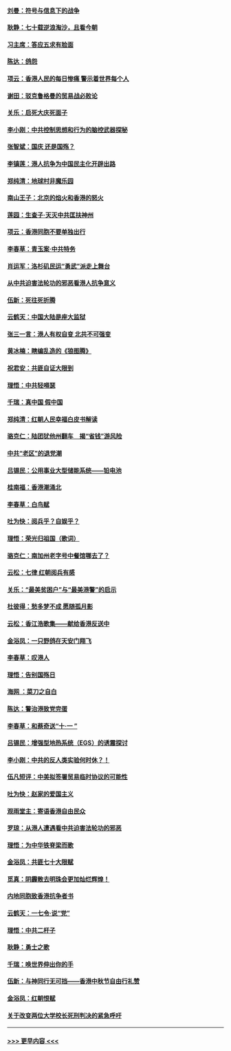 #### [刘曼：符号与信息下的战争](../pages/nsc993/n11564655.md?t=10040155) 
#### [耿静：七十载逆浪淘沙，且看今朝](../pages/nsc993/n11564520.md?t=10040155) 
#### [习主席：答应五求有脸面](../pages/nsc993/n11563953.md?t=10040155) 
#### [陈达：鸽怨](../pages/nsc993/n11561879.md?t=10040155) 
#### [项云：香港人民的每日惨痛  警示着世界每个人](../pages/nsc993/n11559273.md?t=10040155) 
#### [谢田：驳克鲁格曼的贸易战必败论](../pages/nsc993/n11555840.md?t=10040155) 
#### [关乐：启死大庆死面子](../pages/nsc993/n11556823.md?t=10040155) 
#### [李小刚：中共控制思想和行为的脑控武器探秘](../pages/nsc993/n11556776.md?t=10040155) 
#### [张智斌：国庆  还是国殇？](../pages/nsc993/n11556617.md?t=10040155) 
#### [李镇莲：港人抗争为中国民主化开辟出路](../pages/nsc993/n11556570.md?t=10040155) 
#### [郑纯清：地球村非魔乐园](../pages/nsc993/n11555415.md?t=10040155) 
#### [南山王子：北京的焰火和香港的怒火](../pages/nsc993/n11555318.md?t=10040155) 
#### [莲园：生查子·天灭中共匡扶神州](../pages/nsc993/n11555302.md?t=10040155) 
#### [项云：香港同胞不要单独出行](../pages/nsc993/n11555276.md?t=10040155) 
#### [李春草：青玉案‧中共特务](../pages/nsc993/n11552356.md?t=10040155) 
#### [肖运军：洛杉矶民运“勇武”派走上舞台](../pages/nsc993/n11551595.md?t=10040155) 
#### [从中共迫害法轮功的邪恶看港人抗争意义](../pages/nsc993/n11540858.md?t=10040155) 
#### [伍新：死往死折腾](../pages/nsc993/n11550174.md?t=10040155) 
#### [云鹤天：中国大陆是座大监狱](../pages/nsc993/n11550155.md?t=10040155) 
#### [张三一言：港人有权自变 北共不可强变](../pages/nsc993/n11550132.md?t=10040155) 
#### [黄冰楠：瞎编乱造的《狼图腾》](../pages/nsc993/n11550082.md?t=10040155) 
#### [祝君安：共匪自证大限到](../pages/nsc993/n11550041.md?t=10040155) 
#### [理悟：中共轻嘚瑟](../pages/nsc993/n11547978.md?t=10040155) 
#### [千瑞：真中国 假中国](../pages/nsc993/n11547865.md?t=10040155) 
#### [郑纯清：红朝人民幸福白皮书解读](../pages/nsc993/n11547499.md?t=10040155) 
#### [骆克仁：陆团犹他州翻车　揭“省钱”游风险](../pages/nsc993/n11546977.md?t=10040155) 
#### [中共“老区”的退党潮](../pages/nsc993/n11545995.md?t=10040155) 
#### [吕锡民：公用事业大型储能系统——铅电池](../pages/nsc993/n11545701.md?t=10040155) 
#### [桂南福：香港潮涌北](../pages/nsc993/n11545682.md?t=10040155) 
#### [李春草：白鸟赋](../pages/nsc993/n11545663.md?t=10040155) 
#### [吐为快：阅兵乎？自娱乎？](../pages/nsc993/n11545625.md?t=10040155) 
#### [理悟：荣光归祖国（歌词）](../pages/nsc993/n11545616.md?t=10040155) 
#### [骆克仁：南加州老字号中餐馆哪去了？](../pages/nsc993/n11545120.md?t=10040155) 
#### [云松：七律 红朝阅兵有感](../pages/nsc993/n11542394.md?t=10040155) 
#### [关乐：“最美贫困户”与“最美港警”的启示](../pages/nsc993/n11542252.md?t=10040155) 
#### [杜彼得：愁多梦不成 愿随孤月影](../pages/nsc993/n11540296.md?t=10040155) 
#### [云松：香江浩歌集——献给香港反送中](../pages/nsc993/n11540149.md?t=10040155) 
#### [金浴凤：一只野鸽在天安门翔飞](../pages/nsc993/n11540280.md?t=10040155) 
#### [李春草：叹港人](../pages/nsc993/n11540119.md?t=10040155) 
#### [理悟：告别国殇日](../pages/nsc993/n11539610.md?t=10040155) 
#### [海网 ：菜刀之自白](../pages/nsc993/n11539597.md?t=10040155) 
#### [陈达：警治港致党完蛋](../pages/nsc993/n11538127.md?t=10040155) 
#### [李春草：和蔡奇送“十·一 ”](../pages/nsc993/n11537810.md?t=10040155) 
#### [吕锡民：增强型地热系统（EGS）的诱震探讨](../pages/nsc993/n11537765.md?t=10040155) 
#### [李小刚：中共的反人类实验何时休？！](../pages/nsc993/n11537669.md?t=10040155) 
#### [伍凡短评：中美拟签署贸易临时协议的可能性](../pages/nsc993/n11536773.md?t=10040155) 
#### [吐为快：赵家的爱国主义](../pages/nsc993/n11536750.md?t=10040155) 
#### [观雨堂主：寄语香港自由民众](../pages/nsc993/n11536735.md?t=10040155) 
#### [罗琼：从港人遭遇看中共迫害法轮功的邪恶](../pages/nsc993/n11507862.md?t=10040155) 
#### [理悟：为中华铁脊梁而歌](../pages/nsc993/n11534458.md?t=10040155) 
#### [金浴凤：共匪七十大限赋](../pages/nsc993/n11534434.md?t=10040155) 
#### [觅真：阴霾散去明珠会更加灿烂辉煌！](../pages/nsc993/n11531858.md?t=10040155) 
#### [内地同胞致香港抗争者书](../pages/nsc993/n11531645.md?t=10040155) 
#### [云鹤天：一七令‧说“党”](../pages/nsc993/n11529099.md?t=10040155) 
#### [理悟：中共二杆子](../pages/nsc993/n11529046.md?t=10040155) 
#### [耿静：勇士之歌](../pages/nsc993/n11527562.md?t=10040155) 
#### [千瑞：唤世界伸出你的手](../pages/nsc993/n11526942.md?t=10040155) 
#### [伍新：与神同行无可挡——香港中秋节自由行礼赞](../pages/nsc993/n11526801.md?t=10040155) 
#### [金浴凤：红朝恨赋](../pages/nsc993/n11524312.md?t=10040155) 
#### [关于改变两位大学校长死刑判决的紧急呼吁](../pages/nsc993/n11524103.md?t=10040155) 

----
#### [ >>> 更早内容 <<< ](../indexes/nsc993-earlier.md)
